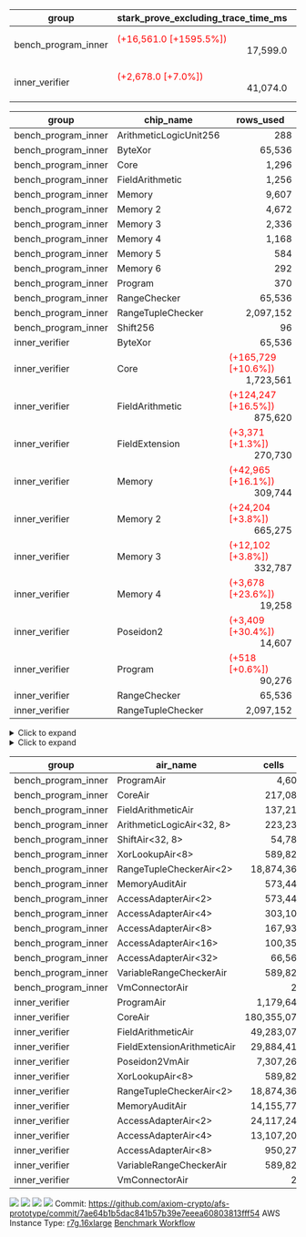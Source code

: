 | group | stark_prove_excluding_trace_time_ms | total_cells | total_cells_used | total_proof_time_ms | trace_gen_time_ms | verify_program_compile_ms |
| --- | --- | --- | --- | --- | --- | --- |
| bench_program_inner | <span style="color: red">(+16,561.0 [+1595.5%])</span> <div style='text-align: right'>17,599.0</div>  | <span style="color: red">(+18,874,368 [+524.1%])</span> <div style='text-align: right'>22,475,796</div>  | <span style="color: red">(+2,097,152 [+331.0%])</span> <div style='text-align: right'>2,730,795</div>  | <span style="color: red">(+16,630.0 [+1541.2%])</span> <div style='text-align: right'>17,709.0</div>  | <span style="color: red">(+69.0 [+168.3%])</span> <div style='text-align: right'>110.0</div>  |  |
| inner_verifier | <span style="color: red">(+2,678.0 [+7.0%])</span> <div style='text-align: right'>41,074.0</div>  | <span style="color: red">(+18,874,368 [+5.9%])</span> <div style='text-align: right'>340,394,004</div>  | <span style="color: red">(+19,753,045 [+12.5%])</span> <div style='text-align: right'>178,280,180</div>  | <span style="color: red">(+4,935.0 [+9.4%])</span> <div style='text-align: right'>57,712.0</div>  | <span style="color: red">(+2,257.0 [+15.7%])</span> <div style='text-align: right'>16,638.0</div>  | <span style="color: red">(+13.0 [+3.4%])</span> <div style='text-align: right'>392.0</div>  |

| group | chip_name | rows_used |
| --- | --- | --- |
| bench_program_inner | ArithmeticLogicUnit256 | <div style='text-align: right'>288</div>  |
| bench_program_inner | ByteXor | <div style='text-align: right'>65,536</div>  |
| bench_program_inner | Core | <div style='text-align: right'>1,296</div>  |
| bench_program_inner | FieldArithmetic | <div style='text-align: right'>1,256</div>  |
| bench_program_inner | Memory | <div style='text-align: right'>9,607</div>  |
| bench_program_inner | Memory 2 | <div style='text-align: right'>4,672</div>  |
| bench_program_inner | Memory 3 | <div style='text-align: right'>2,336</div>  |
| bench_program_inner | Memory 4 | <div style='text-align: right'>1,168</div>  |
| bench_program_inner | Memory 5 | <div style='text-align: right'>584</div>  |
| bench_program_inner | Memory 6 | <div style='text-align: right'>292</div>  |
| bench_program_inner | Program | <div style='text-align: right'>370</div>  |
| bench_program_inner | RangeChecker | <div style='text-align: right'>65,536</div>  |
| bench_program_inner | RangeTupleChecker | <div style='text-align: right'>2,097,152</div>  |
| bench_program_inner | Shift256 | <div style='text-align: right'>96</div>  |
| inner_verifier | ByteXor | <div style='text-align: right'>65,536</div>  |
| inner_verifier | Core | <span style="color: red">(+165,729 [+10.6%])</span> <div style='text-align: right'>1,723,561</div>  |
| inner_verifier | FieldArithmetic | <span style="color: red">(+124,247 [+16.5%])</span> <div style='text-align: right'>875,620</div>  |
| inner_verifier | FieldExtension | <span style="color: red">(+3,371 [+1.3%])</span> <div style='text-align: right'>270,730</div>  |
| inner_verifier | Memory | <span style="color: red">(+42,965 [+16.1%])</span> <div style='text-align: right'>309,744</div>  |
| inner_verifier | Memory 2 | <span style="color: red">(+24,204 [+3.8%])</span> <div style='text-align: right'>665,275</div>  |
| inner_verifier | Memory 3 | <span style="color: red">(+12,102 [+3.8%])</span> <div style='text-align: right'>332,787</div>  |
| inner_verifier | Memory 4 | <span style="color: red">(+3,678 [+23.6%])</span> <div style='text-align: right'>19,258</div>  |
| inner_verifier | Poseidon2 | <span style="color: red">(+3,409 [+30.4%])</span> <div style='text-align: right'>14,607</div>  |
| inner_verifier | Program | <span style="color: red">(+518 [+0.6%])</span> <div style='text-align: right'>90,276</div>  |
| inner_verifier | RangeChecker | <div style='text-align: right'>65,536</div>  |
| inner_verifier | RangeTupleChecker | <div style='text-align: right'>2,097,152</div>  |

<details>
<summary>Click to expand</summary>

| group | dsl_ir | opcode | frequency |
| --- | --- | --- | --- |
| bench_program_inner |  | JAL | <div style='text-align: right'>1</div>  |
| bench_program_inner |  | STOREW | <div style='text-align: right'>2</div>  |
| bench_program_inner | Add256 | ADD<32,8> | <div style='text-align: right'>64</div>  |
| bench_program_inner | AddVI | ADD | <div style='text-align: right'>448</div>  |
| bench_program_inner | Alloc | ADD | <div style='text-align: right'>388</div>  |
| bench_program_inner | Alloc | LOADW | <div style='text-align: right'>388</div>  |
| bench_program_inner | Alloc | MUL | <div style='text-align: right'>388</div>  |
| bench_program_inner | And256 | AND<32,8> | <div style='text-align: right'>32</div>  |
| bench_program_inner | EqualTo256 | EQ<32,8> | <div style='text-align: right'>32</div>  |
| bench_program_inner | For | ADD | <div style='text-align: right'>32</div>  |
| bench_program_inner | For | BNE | <div style='text-align: right'>33</div>  |
| bench_program_inner | For | JAL | <div style='text-align: right'>1</div>  |
| bench_program_inner | For | STOREW | <div style='text-align: right'>1</div>  |
| bench_program_inner | Halt | TERMINATE | <div style='text-align: right'>1</div>  |
| bench_program_inner | IfEqI | BNE | <div style='text-align: right'>128</div>  |
| bench_program_inner | ImmV | STOREW | <div style='text-align: right'>517</div>  |
| bench_program_inner | LessThanI256 | SLT<32,8> | <div style='text-align: right'>32</div>  |
| bench_program_inner | LessThanU256 | LT<32,8> | <div style='text-align: right'>32</div>  |
| bench_program_inner | LoadV | LOADW | <div style='text-align: right'>96</div>  |
| bench_program_inner | Or256 | OR<32,8> | <div style='text-align: right'>32</div>  |
| bench_program_inner | ShiftLeft256 | SLL<32,8> | <div style='text-align: right'>32</div>  |
| bench_program_inner | ShiftRightArith256 | SRA<32,8> | <div style='text-align: right'>32</div>  |
| bench_program_inner | ShiftRightLogic256 | SRL<32,8> | <div style='text-align: right'>32</div>  |
| bench_program_inner | StoreV | STOREW | <div style='text-align: right'>128</div>  |
| bench_program_inner | Sub256 | SUB<32,8> | <div style='text-align: right'>32</div>  |
| bench_program_inner | Xor256 | XOR<32,8> | <div style='text-align: right'>32</div>  |
| inner_verifier |  | JAL | <div style='text-align: right'>1</div>  |
| inner_verifier |  | STOREW | <div style='text-align: right'>2</div>  |
| inner_verifier | AddE | FE4ADD | <span style="color: red">(+796 [+1.2%])</span> <div style='text-align: right'>69,594</div>  |
| inner_verifier | AddEFFI | LOADW | <span style="color: red">(+20 [+15.7%])</span> <div style='text-align: right'>147</div>  |
| inner_verifier | AddEFFI | STOREW | <span style="color: red">(+60 [+15.7%])</span> <div style='text-align: right'>441</div>  |
| inner_verifier | AddEFI | ADD | <div style='text-align: right'>156</div>  |
| inner_verifier | AddEI | ADD | <span style="color: red">(+1,344 [+5.2%])</span> <div style='text-align: right'>27,428</div>  |
| inner_verifier | AddFI | ADD | <span style="color: red">(+2,288 [+11.5%])</span> <div style='text-align: right'>22,108</div>  |
| inner_verifier | AddV | ADD | <span style="color: red">(+2,567 [+43.2%])</span> <div style='text-align: right'>8,513</div>  |
| inner_verifier | AddVI | ADD | <span style="color: red">(+26,161 [+18.5%])</span> <div style='text-align: right'>167,857</div>  |
| inner_verifier | Alloc | ADD | <span style="color: red">(+8,343 [+35.8%])</span> <div style='text-align: right'>31,671</div>  |
| inner_verifier | Alloc | LOADW | <span style="color: red">(+8,343 [+35.8%])</span> <div style='text-align: right'>31,671</div>  |
| inner_verifier | Alloc | MUL | <span style="color: red">(+4,726 [+33.4%])</span> <div style='text-align: right'>18,860</div>  |
| inner_verifier | AssertEqE | BNE | <span style="color: red">(+4 [+2.9%])</span> <div style='text-align: right'>144</div>  |
| inner_verifier | AssertEqEI | BNE | <div style='text-align: right'>4</div>  |
| inner_verifier | AssertEqF | BNE | <span style="color: red">(+1,008 [+25.9%])</span> <div style='text-align: right'>4,894</div>  |
| inner_verifier | AssertEqV | BNE | <span style="color: red">(+117 [+9.9%])</span> <div style='text-align: right'>1,298</div>  |
| inner_verifier | AssertEqVI | BNE | <span style="color: red">(+8 [+5.7%])</span> <div style='text-align: right'>148</div>  |
| inner_verifier | CycleTrackerEnd | CT_END | <span style="color: red">(+1,260 [+3.4%])</span> <div style='text-align: right'>38,416</div>  |
| inner_verifier | CycleTrackerStart | CT_START | <span style="color: red">(+1,260 [+3.4%])</span> <div style='text-align: right'>38,416</div>  |
| inner_verifier | DivE | BBE4DIV | <span style="color: red">(+653 [+1.1%])</span> <div style='text-align: right'>59,859</div>  |
| inner_verifier | DivEIN | BBE4DIV | <span style="color: red">(+1 [+2.8%])</span> <div style='text-align: right'>37</div>  |
| inner_verifier | DivEIN | STOREW | <span style="color: red">(+4 [+2.8%])</span> <div style='text-align: right'>148</div>  |
| inner_verifier | DivFIN | DIV | <span style="color: red">(+3 [+3.5%])</span> <div style='text-align: right'>89</div>  |
| inner_verifier | For | ADD | <span style="color: red">(+40,421 [+17.2%])</span> <div style='text-align: right'>275,876</div>  |
| inner_verifier | For | BNE | <span style="color: red">(+45,360 [+17.8%])</span> <div style='text-align: right'>299,931</div>  |
| inner_verifier | For | JAL | <span style="color: red">(+4,939 [+25.8%])</span> <div style='text-align: right'>24,055</div>  |
| inner_verifier | For | LOADW | <span style="color: red">(+189 [+18.8%])</span> <div style='text-align: right'>1,197</div>  |
| inner_verifier | For | STOREW | <span style="color: red">(+4,750 [+26.2%])</span> <div style='text-align: right'>22,858</div>  |
| inner_verifier | Halt | TERMINATE | <div style='text-align: right'>1</div>  |
| inner_verifier | HintBitsF | HINT_BITS | <div style='text-align: right'>22</div>  |
| inner_verifier | HintInputVec | HINT_INPUT | <span style="color: red">(+3,617 [+39.3%])</span> <div style='text-align: right'>12,811</div>  |
| inner_verifier | IfEq | BNE | <span style="color: red">(+1,631 [+24.3%])</span> <div style='text-align: right'>8,354</div>  |
| inner_verifier | IfEqI | BNE | <span style="color: red">(+6,777 [+11.2%])</span> <div style='text-align: right'>67,123</div>  |
| inner_verifier | IfEqI | JAL | <span style="color: red">(+1,966 [+15.9%])</span> <div style='text-align: right'>14,348</div>  |
| inner_verifier | IfNe | BEQ | <span style="color: red">(+3,170 [+49.2%])</span> <div style='text-align: right'>9,618</div>  |
| inner_verifier | IfNe | JAL | <span style="color: red">(+6 [+31.6%])</span> <div style='text-align: right'>25</div>  |
| inner_verifier | IfNeI | BEQ | <span style="color: red">(+191 [+18.8%])</span> <div style='text-align: right'>1,207</div>  |
| inner_verifier | ImmE | STOREW | <span style="color: red">(+16 [+0.2%])</span> <div style='text-align: right'>7,216</div>  |
| inner_verifier | ImmF | STOREW | <span style="color: red">(+2,362 [+15.0%])</span> <div style='text-align: right'>18,075</div>  |
| inner_verifier | ImmV | STOREW | <span style="color: red">(+1,855 [+13.9%])</span> <div style='text-align: right'>15,218</div>  |
| inner_verifier | LoadE | LOADW | <span style="color: red">(+1,372 [+8.9%])</span> <div style='text-align: right'>16,736</div>  |
| inner_verifier | LoadE | LOADW2 | <span style="color: red">(+5,548 [+2.1%])</span> <div style='text-align: right'>264,744</div>  |
| inner_verifier | LoadF | LOADW | <span style="color: red">(+3,009 [+27.5%])</span> <div style='text-align: right'>13,948</div>  |
| inner_verifier | LoadF | LOADW2 | <span style="color: red">(+1,415 [+1.5%])</span> <div style='text-align: right'>97,661</div>  |
| inner_verifier | LoadV | LOADW | <span style="color: red">(+3,893 [+34.5%])</span> <div style='text-align: right'>15,182</div>  |
| inner_verifier | LoadV | LOADW2 | <span style="color: red">(+13,765 [+18.4%])</span> <div style='text-align: right'>88,727</div>  |
| inner_verifier | MulE | BBE4MUL | <span style="color: red">(+1,560 [+1.2%])</span> <div style='text-align: right'>135,332</div>  |
| inner_verifier | MulEF | MUL | <span style="color: red">(+428 [+26.2%])</span> <div style='text-align: right'>2,060</div>  |
| inner_verifier | MulEFI | MUL | <div style='text-align: right'>536</div>  |
| inner_verifier | MulEI | BBE4MUL | <span style="color: red">(+41 [+2.5%])</span> <div style='text-align: right'>1,669</div>  |
| inner_verifier | MulEI | STOREW | <span style="color: red">(+164 [+2.5%])</span> <div style='text-align: right'>6,676</div>  |
| inner_verifier | MulF | MUL | <span style="color: red">(+4,288 [+11.6%])</span> <div style='text-align: right'>41,097</div>  |
| inner_verifier | MulFI | MUL | <span style="color: red">(+1 [+7.1%])</span> <div style='text-align: right'>15</div>  |
| inner_verifier | MulV | MUL | <div style='text-align: right'>682</div>  |
| inner_verifier | MulVI | MUL | <span style="color: red">(+3,347 [+41.9%])</span> <div style='text-align: right'>11,326</div>  |
| inner_verifier | NegE | MUL | <span style="color: red">(+4 [+2.9%])</span> <div style='text-align: right'>140</div>  |
| inner_verifier | Poseidon2CompressBabyBear | COMP_POS2 | <span style="color: red">(+3,213 [+46.9%])</span> <div style='text-align: right'>10,059</div>  |
| inner_verifier | Poseidon2PermuteBabyBear | PERM_POS2 | <span style="color: red">(+196 [+4.5%])</span> <div style='text-align: right'>4,548</div>  |
| inner_verifier | StoreE | STOREW | <span style="color: red">(+1,692 [+15.5%])</span> <div style='text-align: right'>12,624</div>  |
| inner_verifier | StoreE | STOREW2 | <span style="color: red">(+1,532 [+12.4%])</span> <div style='text-align: right'>13,860</div>  |
| inner_verifier | StoreF | STOREW | <span style="color: red">(+2,194 [+16.6%])</span> <div style='text-align: right'>15,422</div>  |
| inner_verifier | StoreF | STOREW2 | <span style="color: red">(+1,271 [+3.7%])</span> <div style='text-align: right'>35,176</div>  |
| inner_verifier | StoreHintWord | ADD | <span style="color: red">(+26,348 [+27.7%])</span> <div style='text-align: right'>121,516</div>  |
| inner_verifier | StoreHintWord | SHINTW | <span style="color: red">(+29,965 [+28.5%])</span> <div style='text-align: right'>135,009</div>  |
| inner_verifier | StoreV | STOREW | <span style="color: red">(+341 [+25.0%])</span> <div style='text-align: right'>1,704</div>  |
| inner_verifier | StoreV | STOREW2 | <span style="color: red">(+7,373 [+30.1%])</span> <div style='text-align: right'>31,885</div>  |
| inner_verifier | SubE | FE4SUB | <span style="color: red">(+320 [+8.2%])</span> <div style='text-align: right'>4,239</div>  |
| inner_verifier | SubEF | LOADW | <span style="color: red">(+3,282 [+0.9%])</span> <div style='text-align: right'>356,418</div>  |
| inner_verifier | SubEF | SUB | <span style="color: red">(+1,094 [+0.9%])</span> <div style='text-align: right'>118,806</div>  |
| inner_verifier | SubEFI | ADD | <div style='text-align: right'>596</div>  |
| inner_verifier | SubEI | ADD | <span style="color: red">(+8 [+2.8%])</span> <div style='text-align: right'>296</div>  |
| inner_verifier | SubV | SUB | <span style="color: red">(+2,626 [+12.2%])</span> <div style='text-align: right'>24,165</div>  |
| inner_verifier | SubVI | SUB | <span style="color: red">(+145 [+11.7%])</span> <div style='text-align: right'>1,386</div>  |
| inner_verifier | SubVIN | SUB | <span style="color: red">(+105 [+31.2%])</span> <div style='text-align: right'>441</div>  |

</details>

<details>
<summary>Click to expand</summary>

| group | air_name | dsl_ir | opcode | cells_used |
| --- | --- | --- | --- | --- |
| bench_program_inner | Audit |  | JAL | <div style='text-align: right'>19</div>  |
| bench_program_inner | CoreAir |  | JAL | <div style='text-align: right'>62</div>  |
| bench_program_inner | Audit |  | STOREW | <div style='text-align: right'>38</div>  |
| bench_program_inner | CoreAir |  | STOREW | <div style='text-align: right'>124</div>  |
| bench_program_inner | AccessAdapter<16> | Add256 | ADD<32,8> | <div style='text-align: right'>3,300</div>  |
| bench_program_inner | AccessAdapter<2> | Add256 | ADD<32,8> | <div style='text-align: right'>11,616</div>  |
| bench_program_inner | AccessAdapter<32> | Add256 | ADD<32,8> | <div style='text-align: right'>2,706</div>  |
| bench_program_inner | AccessAdapter<4> | Add256 | ADD<32,8> | <div style='text-align: right'>6,864</div>  |
| bench_program_inner | AccessAdapter<8> | Add256 | ADD<32,8> | <div style='text-align: right'>4,488</div>  |
| bench_program_inner | ArithmeticLogicAir<32, 8> | Add256 | ADD<32,8> | <div style='text-align: right'>11,008</div>  |
| bench_program_inner | Audit | Add256 | ADD<32,8> | <div style='text-align: right'>38,912</div>  |
| bench_program_inner | Audit | AddVI | ADD | <div style='text-align: right'>38</div>  |
| bench_program_inner | FieldArithmeticAir | AddVI | ADD | <div style='text-align: right'>13,888</div>  |
| bench_program_inner | FieldArithmeticAir | Alloc | ADD | <div style='text-align: right'>12,028</div>  |
| bench_program_inner | Audit | Alloc | LOADW | <div style='text-align: right'>285</div>  |
| bench_program_inner | CoreAir | Alloc | LOADW | <div style='text-align: right'>24,056</div>  |
| bench_program_inner | FieldArithmeticAir | Alloc | MUL | <div style='text-align: right'>12,028</div>  |
| bench_program_inner | AccessAdapter<16> | And256 | AND<32,8> | <div style='text-align: right'>1,600</div>  |
| bench_program_inner | AccessAdapter<2> | And256 | AND<32,8> | <div style='text-align: right'>5,632</div>  |
| bench_program_inner | AccessAdapter<32> | And256 | AND<32,8> | <div style='text-align: right'>1,312</div>  |
| bench_program_inner | AccessAdapter<4> | And256 | AND<32,8> | <div style='text-align: right'>3,328</div>  |
| bench_program_inner | AccessAdapter<8> | And256 | AND<32,8> | <div style='text-align: right'>2,176</div>  |
| bench_program_inner | ArithmeticLogicAir<32, 8> | And256 | AND<32,8> | <div style='text-align: right'>5,504</div>  |
| bench_program_inner | Audit | And256 | AND<32,8> | <div style='text-align: right'>19,456</div>  |
| bench_program_inner | ArithmeticLogicAir<32, 8> | EqualTo256 | EQ<32,8> | <div style='text-align: right'>5,504</div>  |
| bench_program_inner | Audit | EqualTo256 | EQ<32,8> | <div style='text-align: right'>608</div>  |
| bench_program_inner | FieldArithmeticAir | For | ADD | <div style='text-align: right'>992</div>  |
| bench_program_inner | CoreAir | For | BNE | <div style='text-align: right'>2,046</div>  |
| bench_program_inner | CoreAir | For | JAL | <div style='text-align: right'>62</div>  |
| bench_program_inner | Audit | For | STOREW | <div style='text-align: right'>19</div>  |
| bench_program_inner | CoreAir | For | STOREW | <div style='text-align: right'>62</div>  |
| bench_program_inner | CoreAir | Halt | TERMINATE | <div style='text-align: right'>62</div>  |
| bench_program_inner | CoreAir | IfEqI | BNE | <div style='text-align: right'>7,936</div>  |
| bench_program_inner | Audit | ImmV | STOREW | <div style='text-align: right'>2,717</div>  |
| bench_program_inner | CoreAir | ImmV | STOREW | <div style='text-align: right'>32,054</div>  |
| bench_program_inner | ArithmeticLogicAir<32, 8> | LessThanI256 | SLT<32,8> | <div style='text-align: right'>5,504</div>  |
| bench_program_inner | Audit | LessThanI256 | SLT<32,8> | <div style='text-align: right'>608</div>  |
| bench_program_inner | ArithmeticLogicAir<32, 8> | LessThanU256 | LT<32,8> | <div style='text-align: right'>5,504</div>  |
| bench_program_inner | Audit | LessThanU256 | LT<32,8> | <div style='text-align: right'>608</div>  |
| bench_program_inner | Audit | LoadV | LOADW | <div style='text-align: right'>57</div>  |
| bench_program_inner | CoreAir | LoadV | LOADW | <div style='text-align: right'>5,952</div>  |
| bench_program_inner | AccessAdapter<16> | Or256 | OR<32,8> | <div style='text-align: right'>1,600</div>  |
| bench_program_inner | AccessAdapter<2> | Or256 | OR<32,8> | <div style='text-align: right'>5,632</div>  |
| bench_program_inner | AccessAdapter<32> | Or256 | OR<32,8> | <div style='text-align: right'>1,312</div>  |
| bench_program_inner | AccessAdapter<4> | Or256 | OR<32,8> | <div style='text-align: right'>3,328</div>  |
| bench_program_inner | AccessAdapter<8> | Or256 | OR<32,8> | <div style='text-align: right'>2,176</div>  |
| bench_program_inner | ArithmeticLogicAir<32, 8> | Or256 | OR<32,8> | <div style='text-align: right'>5,504</div>  |
| bench_program_inner | Audit | Or256 | OR<32,8> | <div style='text-align: right'>19,456</div>  |
| bench_program_inner | AccessAdapter<16> | ShiftLeft256 | SLL<32,8> | <div style='text-align: right'>1,600</div>  |
| bench_program_inner | AccessAdapter<2> | ShiftLeft256 | SLL<32,8> | <div style='text-align: right'>5,632</div>  |
| bench_program_inner | AccessAdapter<32> | ShiftLeft256 | SLL<32,8> | <div style='text-align: right'>1,312</div>  |
| bench_program_inner | AccessAdapter<4> | ShiftLeft256 | SLL<32,8> | <div style='text-align: right'>3,328</div>  |
| bench_program_inner | AccessAdapter<8> | ShiftLeft256 | SLL<32,8> | <div style='text-align: right'>2,176</div>  |
| bench_program_inner | Audit | ShiftLeft256 | SLL<32,8> | <div style='text-align: right'>19,456</div>  |
| bench_program_inner | ShiftAir<32, 8> | ShiftLeft256 | SLL<32,8> | <div style='text-align: right'>7,552</div>  |
| bench_program_inner | AccessAdapter<16> | ShiftRightArith256 | SRA<32,8> | <div style='text-align: right'>1,600</div>  |
| bench_program_inner | AccessAdapter<2> | ShiftRightArith256 | SRA<32,8> | <div style='text-align: right'>5,632</div>  |
| bench_program_inner | AccessAdapter<32> | ShiftRightArith256 | SRA<32,8> | <div style='text-align: right'>1,312</div>  |
| bench_program_inner | AccessAdapter<4> | ShiftRightArith256 | SRA<32,8> | <div style='text-align: right'>3,328</div>  |
| bench_program_inner | AccessAdapter<8> | ShiftRightArith256 | SRA<32,8> | <div style='text-align: right'>2,176</div>  |
| bench_program_inner | Audit | ShiftRightArith256 | SRA<32,8> | <div style='text-align: right'>19,456</div>  |
| bench_program_inner | ShiftAir<32, 8> | ShiftRightArith256 | SRA<32,8> | <div style='text-align: right'>7,552</div>  |
| bench_program_inner | AccessAdapter<16> | ShiftRightLogic256 | SRL<32,8> | <div style='text-align: right'>1,650</div>  |
| bench_program_inner | AccessAdapter<2> | ShiftRightLogic256 | SRL<32,8> | <div style='text-align: right'>5,808</div>  |
| bench_program_inner | AccessAdapter<32> | ShiftRightLogic256 | SRL<32,8> | <div style='text-align: right'>1,353</div>  |
| bench_program_inner | AccessAdapter<4> | ShiftRightLogic256 | SRL<32,8> | <div style='text-align: right'>3,432</div>  |
| bench_program_inner | AccessAdapter<8> | ShiftRightLogic256 | SRL<32,8> | <div style='text-align: right'>2,244</div>  |
| bench_program_inner | Audit | ShiftRightLogic256 | SRL<32,8> | <div style='text-align: right'>19,456</div>  |
| bench_program_inner | ShiftAir<32, 8> | ShiftRightLogic256 | SRL<32,8> | <div style='text-align: right'>7,552</div>  |
| bench_program_inner | Audit | StoreV | STOREW | <div style='text-align: right'>2,432</div>  |
| bench_program_inner | CoreAir | StoreV | STOREW | <div style='text-align: right'>7,936</div>  |
| bench_program_inner | AccessAdapter<16> | Sub256 | SUB<32,8> | <div style='text-align: right'>1,650</div>  |
| bench_program_inner | AccessAdapter<2> | Sub256 | SUB<32,8> | <div style='text-align: right'>5,808</div>  |
| bench_program_inner | AccessAdapter<32> | Sub256 | SUB<32,8> | <div style='text-align: right'>1,353</div>  |
| bench_program_inner | AccessAdapter<4> | Sub256 | SUB<32,8> | <div style='text-align: right'>3,432</div>  |
| bench_program_inner | AccessAdapter<8> | Sub256 | SUB<32,8> | <div style='text-align: right'>2,244</div>  |
| bench_program_inner | ArithmeticLogicAir<32, 8> | Sub256 | SUB<32,8> | <div style='text-align: right'>5,504</div>  |
| bench_program_inner | Audit | Sub256 | SUB<32,8> | <div style='text-align: right'>19,456</div>  |
| bench_program_inner | AccessAdapter<16> | Xor256 | XOR<32,8> | <div style='text-align: right'>1,600</div>  |
| bench_program_inner | AccessAdapter<2> | Xor256 | XOR<32,8> | <div style='text-align: right'>5,632</div>  |
| bench_program_inner | AccessAdapter<32> | Xor256 | XOR<32,8> | <div style='text-align: right'>1,312</div>  |
| bench_program_inner | AccessAdapter<4> | Xor256 | XOR<32,8> | <div style='text-align: right'>3,328</div>  |
| bench_program_inner | AccessAdapter<8> | Xor256 | XOR<32,8> | <div style='text-align: right'>2,176</div>  |
| bench_program_inner | ArithmeticLogicAir<32, 8> | Xor256 | XOR<32,8> | <div style='text-align: right'>5,504</div>  |
| bench_program_inner | Audit | Xor256 | XOR<32,8> | <div style='text-align: right'>19,456</div>  |
| inner_verifier | Audit |  | JAL | <div style='text-align: right'>19</div>  |
| inner_verifier | CoreAir |  | JAL | <div style='text-align: right'>66</div>  |
| inner_verifier | Audit |  | STOREW | <div style='text-align: right'>38</div>  |
| inner_verifier | CoreAir |  | STOREW | <div style='text-align: right'>132</div>  |
| inner_verifier | AccessAdapter<2> | AddE | FE4ADD | <span style="color: red">(+6,952 [+3.3%])</span> <div style='text-align: right'>216,524</div>  |
| inner_verifier | AccessAdapter<4> | AddE | FE4ADD | <span style="color: red">(+4,108 [+3.3%])</span> <div style='text-align: right'>127,946</div>  |
| inner_verifier | Audit | AddE | FE4ADD | <div style='text-align: right'>412,984</div>  |
| inner_verifier | FieldExtensionArithmeticAir | AddE | FE4ADD | <span style="color: red">(+32,636 [+1.2%])</span> <div style='text-align: right'>2,853,354</div>  |
| inner_verifier | AccessAdapter<2> | AddEFFI | LOADW | <span style="color: red">(+220 [+24.7%])</span> <div style='text-align: right'>1,111</div>  |
| inner_verifier | AccessAdapter<4> | AddEFFI | LOADW | <span style="color: red">(+260 [+24.7%])</span> <div style='text-align: right'>1,313</div>  |
| inner_verifier | Audit | AddEFFI | LOADW | <div style='text-align: right'>418</div>  |
| inner_verifier | CoreAir | AddEFFI | LOADW | <span style="color: red">(+1,320 [+15.7%])</span> <div style='text-align: right'>9,702</div>  |
| inner_verifier | AccessAdapter<2> | AddEFFI | STOREW | <span style="color: red">(+220 [+24.7%])</span> <div style='text-align: right'>1,111</div>  |
| inner_verifier | Audit | AddEFFI | STOREW | <div style='text-align: right'>1,254</div>  |
| inner_verifier | CoreAir | AddEFFI | STOREW | <span style="color: red">(+3,960 [+15.7%])</span> <div style='text-align: right'>29,106</div>  |
| inner_verifier | AccessAdapter<2> | AddEFI | ADD | <div style='text-align: right'>506</div>  |
| inner_verifier | AccessAdapter<4> | AddEFI | ADD | <div style='text-align: right'>299</div>  |
| inner_verifier | Audit | AddEFI | ADD | <div style='text-align: right'>2,280</div>  |
| inner_verifier | FieldArithmeticAir | AddEFI | ADD | <div style='text-align: right'>4,836</div>  |
| inner_verifier | AccessAdapter<2> | AddEI | ADD | <span style="color: red">(+6,336 [+4.2%])</span> <div style='text-align: right'>158,906</div>  |
| inner_verifier | AccessAdapter<4> | AddEI | ADD | <span style="color: red">(+3,744 [+4.2%])</span> <div style='text-align: right'>93,899</div>  |
| inner_verifier | Audit | AddEI | ADD | <div style='text-align: right'>350,208</div>  |
| inner_verifier | FieldArithmeticAir | AddEI | ADD | <span style="color: red">(+41,664 [+5.2%])</span> <div style='text-align: right'>850,268</div>  |
| inner_verifier | Audit | AddFI | ADD | <span style="color: green">(-19 [-4.2%])</span> <div style='text-align: right'>437</div>  |
| inner_verifier | FieldArithmeticAir | AddFI | ADD | <span style="color: red">(+70,928 [+11.5%])</span> <div style='text-align: right'>685,348</div>  |
| inner_verifier | Audit | AddV | ADD | <div style='text-align: right'>57</div>  |
| inner_verifier | FieldArithmeticAir | AddV | ADD | <span style="color: red">(+79,577 [+43.2%])</span> <div style='text-align: right'>263,903</div>  |
| inner_verifier | Audit | AddVI | ADD | <span style="color: red">(+19 [+0.1%])</span> <div style='text-align: right'>15,048</div>  |
| inner_verifier | FieldArithmeticAir | AddVI | ADD | <span style="color: red">(+810,991 [+18.5%])</span> <div style='text-align: right'>5,203,567</div>  |
| inner_verifier | FieldArithmeticAir | Alloc | ADD | <span style="color: red">(+258,633 [+35.8%])</span> <div style='text-align: right'>981,801</div>  |
| inner_verifier | Audit | Alloc | LOADW | <div style='text-align: right'>1,634</div>  |
| inner_verifier | CoreAir | Alloc | LOADW | <span style="color: red">(+550,638 [+35.8%])</span> <div style='text-align: right'>2,090,286</div>  |
| inner_verifier | AccessAdapter<2> | Alloc | MUL | <div style='text-align: right'>22</div>  |
| inner_verifier | AccessAdapter<4> | Alloc | MUL | <div style='text-align: right'>26</div>  |
| inner_verifier | FieldArithmeticAir | Alloc | MUL | <span style="color: red">(+146,506 [+33.4%])</span> <div style='text-align: right'>584,660</div>  |
| inner_verifier | AccessAdapter<2> | AssertEqE | BNE | <span style="color: red">(+22 [+2.9%])</span> <div style='text-align: right'>792</div>  |
| inner_verifier | AccessAdapter<4> | AssertEqE | BNE | <span style="color: red">(+13 [+2.9%])</span> <div style='text-align: right'>468</div>  |
| inner_verifier | CoreAir | AssertEqE | BNE | <span style="color: red">(+264 [+2.9%])</span> <div style='text-align: right'>9,504</div>  |
| inner_verifier | AccessAdapter<2> | AssertEqEI | BNE | <div style='text-align: right'>22</div>  |
| inner_verifier | AccessAdapter<4> | AssertEqEI | BNE | <div style='text-align: right'>13</div>  |
| inner_verifier | CoreAir | AssertEqEI | BNE | <div style='text-align: right'>264</div>  |
| inner_verifier | CoreAir | AssertEqF | BNE | <span style="color: red">(+66,528 [+25.9%])</span> <div style='text-align: right'>323,004</div>  |
| inner_verifier | CoreAir | AssertEqV | BNE | <span style="color: red">(+7,722 [+9.9%])</span> <div style='text-align: right'>85,668</div>  |
| inner_verifier | CoreAir | AssertEqVI | BNE | <span style="color: red">(+528 [+5.7%])</span> <div style='text-align: right'>9,768</div>  |
| inner_verifier | CoreAir | CycleTrackerEnd | CT_END | <span style="color: red">(+83,160 [+3.4%])</span> <div style='text-align: right'>2,535,456</div>  |
| inner_verifier | CoreAir | CycleTrackerStart | CT_START | <span style="color: red">(+83,160 [+3.4%])</span> <div style='text-align: right'>2,535,456</div>  |
| inner_verifier | AccessAdapter<2> | DivE | BBE4DIV | <span style="color: red">(+24,090 [+0.9%])</span> <div style='text-align: right'>2,614,084</div>  |
| inner_verifier | AccessAdapter<4> | DivE | BBE4DIV | <span style="color: red">(+14,235 [+0.9%])</span> <div style='text-align: right'>1,544,686</div>  |
| inner_verifier | FieldExtensionArithmeticAir | DivE | BBE4DIV | <span style="color: red">(+26,773 [+1.1%])</span> <div style='text-align: right'>2,454,219</div>  |
| inner_verifier | AccessAdapter<2> | DivEIN | BBE4DIV | <span style="color: red">(+22 [+1.5%])</span> <div style='text-align: right'>1,496</div>  |
| inner_verifier | AccessAdapter<4> | DivEIN | BBE4DIV | <span style="color: red">(+13 [+1.5%])</span> <div style='text-align: right'>884</div>  |
| inner_verifier | Audit | DivEIN | BBE4DIV | <div style='text-align: right'>456</div>  |
| inner_verifier | FieldExtensionArithmeticAir | DivEIN | BBE4DIV | <span style="color: red">(+41 [+2.8%])</span> <div style='text-align: right'>1,517</div>  |
| inner_verifier | AccessAdapter<2> | DivEIN | STOREW | <span style="color: red">(+11 [+2.1%])</span> <div style='text-align: right'>528</div>  |
| inner_verifier | AccessAdapter<4> | DivEIN | STOREW | <div style='text-align: right'>143</div>  |
| inner_verifier | CoreAir | DivEIN | STOREW | <span style="color: red">(+264 [+2.8%])</span> <div style='text-align: right'>9,768</div>  |
| inner_verifier | FieldArithmeticAir | DivFIN | DIV | <span style="color: red">(+93 [+3.5%])</span> <div style='text-align: right'>2,759</div>  |
| inner_verifier | FieldArithmeticAir | For | ADD | <span style="color: red">(+1,253,051 [+17.2%])</span> <div style='text-align: right'>8,552,156</div>  |
| inner_verifier | CoreAir | For | BNE | <span style="color: red">(+2,993,760 [+17.8%])</span> <div style='text-align: right'>19,795,446</div>  |
| inner_verifier | AccessAdapter<2> | For | JAL | <span style="color: red">(+66 [+14.3%])</span> <div style='text-align: right'>528</div>  |
| inner_verifier | AccessAdapter<4> | For | JAL | <span style="color: red">(+78 [+14.3%])</span> <div style='text-align: right'>624</div>  |
| inner_verifier | CoreAir | For | JAL | <span style="color: red">(+325,974 [+25.8%])</span> <div style='text-align: right'>1,587,630</div>  |
| inner_verifier | Audit | For | LOADW | <div style='text-align: right'>399</div>  |
| inner_verifier | CoreAir | For | LOADW | <span style="color: red">(+12,474 [+18.8%])</span> <div style='text-align: right'>79,002</div>  |
| inner_verifier | Audit | For | STOREW | <span style="color: red">(+38 [+3.8%])</span> <div style='text-align: right'>1,026</div>  |
| inner_verifier | CoreAir | For | STOREW | <span style="color: red">(+313,500 [+26.2%])</span> <div style='text-align: right'>1,508,628</div>  |
| inner_verifier | CoreAir | Halt | TERMINATE | <div style='text-align: right'>66</div>  |
| inner_verifier | CoreAir | HintBitsF | HINT_BITS | <div style='text-align: right'>1,452</div>  |
| inner_verifier | CoreAir | HintInputVec | HINT_INPUT | <span style="color: red">(+238,722 [+39.3%])</span> <div style='text-align: right'>845,526</div>  |
| inner_verifier | CoreAir | IfEq | BNE | <span style="color: red">(+107,646 [+24.3%])</span> <div style='text-align: right'>551,364</div>  |
| inner_verifier | CoreAir | IfEqI | BNE | <span style="color: red">(+447,282 [+11.2%])</span> <div style='text-align: right'>4,430,118</div>  |
| inner_verifier | CoreAir | IfEqI | JAL | <span style="color: red">(+129,756 [+15.9%])</span> <div style='text-align: right'>946,968</div>  |
| inner_verifier | CoreAir | IfNe | BEQ | <span style="color: red">(+209,220 [+49.2%])</span> <div style='text-align: right'>634,788</div>  |
| inner_verifier | CoreAir | IfNe | JAL | <span style="color: red">(+396 [+31.6%])</span> <div style='text-align: right'>1,650</div>  |
| inner_verifier | CoreAir | IfNeI | BEQ | <span style="color: red">(+12,606 [+18.8%])</span> <div style='text-align: right'>79,662</div>  |
| inner_verifier | AccessAdapter<2> | ImmE | STOREW | <span style="color: red">(+66 [+2.0%])</span> <div style='text-align: right'>3,366</div>  |
| inner_verifier | AccessAdapter<4> | ImmE | STOREW | <span style="color: red">(+39 [+2.0%])</span> <div style='text-align: right'>1,989</div>  |
| inner_verifier | Audit | ImmE | STOREW | <div style='text-align: right'>116,280</div>  |
| inner_verifier | CoreAir | ImmE | STOREW | <span style="color: red">(+1,056 [+0.2%])</span> <div style='text-align: right'>476,256</div>  |
| inner_verifier | Audit | ImmF | STOREW | <div style='text-align: right'>2,337</div>  |
| inner_verifier | CoreAir | ImmF | STOREW | <span style="color: red">(+155,892 [+15.0%])</span> <div style='text-align: right'>1,192,950</div>  |
| inner_verifier | Audit | ImmV | STOREW | <div style='text-align: right'>15,048</div>  |
| inner_verifier | CoreAir | ImmV | STOREW | <span style="color: red">(+122,430 [+13.9%])</span> <div style='text-align: right'>1,004,388</div>  |
| inner_verifier | AccessAdapter<2> | LoadE | LOADW | <span style="color: red">(+5,148 [+8.4%])</span> <div style='text-align: right'>66,330</div>  |
| inner_verifier | AccessAdapter<4> | LoadE | LOADW | <span style="color: red">(+3,042 [+8.4%])</span> <div style='text-align: right'>39,195</div>  |
| inner_verifier | Audit | LoadE | LOADW | <div style='text-align: right'>8,816</div>  |
| inner_verifier | CoreAir | LoadE | LOADW | <span style="color: red">(+90,552 [+8.9%])</span> <div style='text-align: right'>1,104,576</div>  |
| inner_verifier | AccessAdapter<2> | LoadE | LOADW2 | <span style="color: red">(+6,930 [+30.5%])</span> <div style='text-align: right'>29,634</div>  |
| inner_verifier | AccessAdapter<4> | LoadE | LOADW2 | <span style="color: red">(+4,095 [+30.5%])</span> <div style='text-align: right'>17,511</div>  |
| inner_verifier | Audit | LoadE | LOADW2 | <div style='text-align: right'>76</div>  |
| inner_verifier | CoreAir | LoadE | LOADW2 | <span style="color: red">(+366,168 [+2.1%])</span> <div style='text-align: right'>17,473,104</div>  |
| inner_verifier | AccessAdapter<2> | LoadF | LOADW | <span style="color: red">(+5,544 [+26.1%])</span> <div style='text-align: right'>26,796</div>  |
| inner_verifier | AccessAdapter<4> | LoadF | LOADW | <span style="color: red">(+3,276 [+26.1%])</span> <div style='text-align: right'>15,834</div>  |
| inner_verifier | AccessAdapter<8> | LoadF | LOADW | <span style="color: red">(+2,142 [+26.1%])</span> <div style='text-align: right'>10,353</div>  |
| inner_verifier | Audit | LoadF | LOADW | <span style="color: green">(-19 [-3.8%])</span> <div style='text-align: right'>475</div>  |
| inner_verifier | CoreAir | LoadF | LOADW | <span style="color: red">(+198,594 [+27.5%])</span> <div style='text-align: right'>920,568</div>  |
| inner_verifier | AccessAdapter<2> | LoadF | LOADW2 | <span style="color: red">(+110 [+18.9%])</span> <div style='text-align: right'>693</div>  |
| inner_verifier | AccessAdapter<4> | LoadF | LOADW2 | <span style="color: red">(+65 [+18.5%])</span> <div style='text-align: right'>416</div>  |
| inner_verifier | AccessAdapter<8> | LoadF | LOADW2 | <span style="color: red">(+85 [+22.7%])</span> <div style='text-align: right'>459</div>  |
| inner_verifier | Audit | LoadF | LOADW2 | <span style="color: red">(+38 [+7.4%])</span> <div style='text-align: right'>551</div>  |
| inner_verifier | CoreAir | LoadF | LOADW2 | <span style="color: red">(+93,390 [+1.5%])</span> <div style='text-align: right'>6,445,626</div>  |
| inner_verifier | Audit | LoadV | LOADW | <div style='text-align: right'>13,737</div>  |
| inner_verifier | CoreAir | LoadV | LOADW | <span style="color: red">(+256,938 [+34.5%])</span> <div style='text-align: right'>1,002,012</div>  |
| inner_verifier | Audit | LoadV | LOADW2 | <div style='text-align: right'>1,615</div>  |
| inner_verifier | CoreAir | LoadV | LOADW2 | <span style="color: red">(+908,490 [+18.4%])</span> <div style='text-align: right'>5,855,982</div>  |
| inner_verifier | AccessAdapter<2> | MulE | BBE4MUL | <span style="color: red">(+7,766 [+1.9%])</span> <div style='text-align: right'>427,064</div>  |
| inner_verifier | AccessAdapter<4> | MulE | BBE4MUL | <span style="color: red">(+4,589 [+1.9%])</span> <div style='text-align: right'>252,356</div>  |
| inner_verifier | Audit | MulE | BBE4MUL | <div style='text-align: right'>824,752</div>  |
| inner_verifier | FieldExtensionArithmeticAir | MulE | BBE4MUL | <span style="color: red">(+63,960 [+1.2%])</span> <div style='text-align: right'>5,548,612</div>  |
| inner_verifier | AccessAdapter<2> | MulEF | MUL | <span style="color: red">(+2,310 [+28.8%])</span> <div style='text-align: right'>10,340</div>  |
| inner_verifier | AccessAdapter<4> | MulEF | MUL | <span style="color: red">(+1,365 [+28.8%])</span> <div style='text-align: right'>6,110</div>  |
| inner_verifier | Audit | MulEF | MUL | <div style='text-align: right'>912</div>  |
| inner_verifier | FieldArithmeticAir | MulEF | MUL | <span style="color: red">(+13,268 [+26.2%])</span> <div style='text-align: right'>63,860</div>  |
| inner_verifier | AccessAdapter<2> | MulEFI | MUL | <div style='text-align: right'>2,068</div>  |
| inner_verifier | AccessAdapter<4> | MulEFI | MUL | <div style='text-align: right'>1,222</div>  |
| inner_verifier | Audit | MulEFI | MUL | <div style='text-align: right'>7,676</div>  |
| inner_verifier | FieldArithmeticAir | MulEFI | MUL | <div style='text-align: right'>16,616</div>  |
| inner_verifier | AccessAdapter<2> | MulEI | BBE4MUL | <span style="color: red">(+1,936 [+2.4%])</span> <div style='text-align: right'>82,368</div>  |
| inner_verifier | AccessAdapter<4> | MulEI | BBE4MUL | <span style="color: red">(+1,144 [+2.4%])</span> <div style='text-align: right'>48,672</div>  |
| inner_verifier | Audit | MulEI | BBE4MUL | <div style='text-align: right'>18,088</div>  |
| inner_verifier | FieldExtensionArithmeticAir | MulEI | BBE4MUL | <span style="color: red">(+1,681 [+2.5%])</span> <div style='text-align: right'>68,429</div>  |
| inner_verifier | AccessAdapter<2> | MulEI | STOREW | <span style="color: red">(+847 [+2.4%])</span> <div style='text-align: right'>36,432</div>  |
| inner_verifier | AccessAdapter<4> | MulEI | STOREW | <span style="color: red">(+468 [+2.2%])</span> <div style='text-align: right'>21,372</div>  |
| inner_verifier | Audit | MulEI | STOREW | <div style='text-align: right'>57</div>  |
| inner_verifier | CoreAir | MulEI | STOREW | <span style="color: red">(+10,824 [+2.5%])</span> <div style='text-align: right'>440,616</div>  |
| inner_verifier | Audit | MulF | MUL | <div style='text-align: right'>19</div>  |
| inner_verifier | FieldArithmeticAir | MulF | MUL | <span style="color: red">(+132,928 [+11.6%])</span> <div style='text-align: right'>1,274,007</div>  |
| inner_verifier | Audit | MulFI | MUL | <div style='text-align: right'>19</div>  |
| inner_verifier | FieldArithmeticAir | MulFI | MUL | <span style="color: red">(+31 [+7.1%])</span> <div style='text-align: right'>465</div>  |
| inner_verifier | Audit | MulV | MUL | <div style='text-align: right'>12,901</div>  |
| inner_verifier | FieldArithmeticAir | MulV | MUL | <div style='text-align: right'>21,142</div>  |
| inner_verifier | Audit | MulVI | MUL | <div style='text-align: right'>133</div>  |
| inner_verifier | FieldArithmeticAir | MulVI | MUL | <span style="color: red">(+103,757 [+41.9%])</span> <div style='text-align: right'>351,106</div>  |
| inner_verifier | AccessAdapter<2> | NegE | MUL | <span style="color: red">(+22 [+2.7%])</span> <div style='text-align: right'>836</div>  |
| inner_verifier | AccessAdapter<4> | NegE | MUL | <span style="color: red">(+13 [+2.7%])</span> <div style='text-align: right'>494</div>  |
| inner_verifier | Audit | NegE | MUL | <div style='text-align: right'>1,596</div>  |
| inner_verifier | FieldArithmeticAir | NegE | MUL | <span style="color: red">(+124 [+2.9%])</span> <div style='text-align: right'>4,340</div>  |
| inner_verifier | AccessAdapter<2> | Poseidon2CompressBabyBear | COMP_POS2 | <span style="color: red">(+138,600 [+49.7%])</span> <div style='text-align: right'>417,648</div>  |
| inner_verifier | AccessAdapter<4> | Poseidon2CompressBabyBear | COMP_POS2 | <span style="color: red">(+81,900 [+49.7%])</span> <div style='text-align: right'>246,792</div>  |
| inner_verifier | AccessAdapter<8> | Poseidon2CompressBabyBear | COMP_POS2 | <span style="color: red">(+53,550 [+49.7%])</span> <div style='text-align: right'>161,364</div>  |
| inner_verifier | Poseidon2VmAir<BabyBear> | Poseidon2CompressBabyBear | COMP_POS2 | <span style="color: red">(+1,343,034 [+46.9%])</span> <div style='text-align: right'>4,204,662</div>  |
| inner_verifier | AccessAdapter<2> | Poseidon2PermuteBabyBear | PERM_POS2 | <span style="color: red">(+17,028 [+7.3%])</span> <div style='text-align: right'>248,721</div>  |
| inner_verifier | AccessAdapter<4> | Poseidon2PermuteBabyBear | PERM_POS2 | <span style="color: red">(+10,062 [+7.3%])</span> <div style='text-align: right'>147,940</div>  |
| inner_verifier | AccessAdapter<8> | Poseidon2PermuteBabyBear | PERM_POS2 | <span style="color: red">(+6,630 [+7.3%])</span> <div style='text-align: right'>97,835</div>  |
| inner_verifier | Poseidon2VmAir<BabyBear> | Poseidon2PermuteBabyBear | PERM_POS2 | <span style="color: red">(+81,928 [+4.5%])</span> <div style='text-align: right'>1,901,064</div>  |
| inner_verifier | AccessAdapter<2> | StoreE | STOREW | <span style="color: red">(+2,310 [+31.1%])</span> <div style='text-align: right'>9,746</div>  |
| inner_verifier | AccessAdapter<4> | StoreE | STOREW | <span style="color: red">(+1,365 [+31.1%])</span> <div style='text-align: right'>5,759</div>  |
| inner_verifier | Audit | StoreE | STOREW | <span style="color: red">(+32,148 [+15.5%])</span> <div style='text-align: right'>239,856</div>  |
| inner_verifier | CoreAir | StoreE | STOREW | <span style="color: red">(+111,672 [+15.5%])</span> <div style='text-align: right'>833,184</div>  |
| inner_verifier | AccessAdapter<2> | StoreE | STOREW2 | <span style="color: red">(+3,696 [+7.0%])</span> <div style='text-align: right'>56,364</div>  |
| inner_verifier | AccessAdapter<4> | StoreE | STOREW2 | <span style="color: red">(+2,184 [+7.0%])</span> <div style='text-align: right'>33,306</div>  |
| inner_verifier | Audit | StoreE | STOREW2 | <span style="color: red">(+8,360 [+31.2%])</span> <div style='text-align: right'>35,112</div>  |
| inner_verifier | CoreAir | StoreE | STOREW2 | <span style="color: red">(+101,112 [+12.4%])</span> <div style='text-align: right'>914,760</div>  |
| inner_verifier | Audit | StoreF | STOREW | <span style="color: red">(+41,686 [+16.6%])</span> <div style='text-align: right'>293,018</div>  |
| inner_verifier | CoreAir | StoreF | STOREW | <span style="color: red">(+144,804 [+16.6%])</span> <div style='text-align: right'>1,017,852</div>  |
| inner_verifier | AccessAdapter<2> | StoreF | STOREW2 | <span style="color: red">(+286 [+0.2%])</span> <div style='text-align: right'>144,485</div>  |
| inner_verifier | AccessAdapter<4> | StoreF | STOREW2 | <span style="color: red">(+169 [+0.2%])</span> <div style='text-align: right'>86,346</div>  |
| inner_verifier | AccessAdapter<8> | StoreF | STOREW2 | <span style="color: red">(+119 [+0.2%])</span> <div style='text-align: right'>57,375</div>  |
| inner_verifier | Audit | StoreF | STOREW2 | <span style="color: red">(+16,188 [+28.9%])</span> <div style='text-align: right'>72,200</div>  |
| inner_verifier | CoreAir | StoreF | STOREW2 | <span style="color: red">(+83,886 [+3.7%])</span> <div style='text-align: right'>2,321,616</div>  |
| inner_verifier | FieldArithmeticAir | StoreHintWord | ADD | <span style="color: red">(+816,788 [+27.7%])</span> <div style='text-align: right'>3,766,996</div>  |
| inner_verifier | Audit | StoreHintWord | SHINTW | <span style="color: red">(+569,335 [+28.5%])</span> <div style='text-align: right'>2,565,171</div>  |
| inner_verifier | CoreAir | StoreHintWord | SHINTW | <span style="color: red">(+1,977,690 [+28.5%])</span> <div style='text-align: right'>8,910,594</div>  |
| inner_verifier | Audit | StoreV | STOREW | <span style="color: red">(+6,479 [+25.0%])</span> <div style='text-align: right'>32,376</div>  |
| inner_verifier | CoreAir | StoreV | STOREW | <span style="color: red">(+22,506 [+25.0%])</span> <div style='text-align: right'>112,464</div>  |
| inner_verifier | Audit | StoreV | STOREW2 | <span style="color: red">(+142,082 [+30.8%])</span> <div style='text-align: right'>603,136</div>  |
| inner_verifier | CoreAir | StoreV | STOREW2 | <span style="color: red">(+486,618 [+30.1%])</span> <div style='text-align: right'>2,104,410</div>  |
| inner_verifier | AccessAdapter<2> | SubE | FE4SUB | <span style="color: red">(+11,572 [+8.8%])</span> <div style='text-align: right'>142,692</div>  |
| inner_verifier | AccessAdapter<4> | SubE | FE4SUB | <span style="color: red">(+6,838 [+8.8%])</span> <div style='text-align: right'>84,318</div>  |
| inner_verifier | Audit | SubE | FE4SUB | <div style='text-align: right'>209,000</div>  |
| inner_verifier | FieldExtensionArithmeticAir | SubE | FE4SUB | <span style="color: red">(+13,120 [+8.2%])</span> <div style='text-align: right'>173,799</div>  |
| inner_verifier | AccessAdapter<2> | SubEF | LOADW | <span style="color: red">(+12,034 [+0.9%])</span> <div style='text-align: right'>1,306,866</div>  |
| inner_verifier | CoreAir | SubEF | LOADW | <span style="color: red">(+216,612 [+0.9%])</span> <div style='text-align: right'>23,523,588</div>  |
| inner_verifier | AccessAdapter<2> | SubEF | SUB | <span style="color: red">(+12,034 [+0.9%])</span> <div style='text-align: right'>1,306,866</div>  |
| inner_verifier | AccessAdapter<4> | SubEF | SUB | <span style="color: red">(+14,222 [+0.9%])</span> <div style='text-align: right'>1,544,478</div>  |
| inner_verifier | FieldArithmeticAir | SubEF | SUB | <span style="color: red">(+33,914 [+0.9%])</span> <div style='text-align: right'>3,682,986</div>  |
| inner_verifier | AccessAdapter<2> | SubEFI | ADD | <div style='text-align: right'>572</div>  |
| inner_verifier | AccessAdapter<4> | SubEFI | ADD | <div style='text-align: right'>338</div>  |
| inner_verifier | Audit | SubEFI | ADD | <div style='text-align: right'>9,576</div>  |
| inner_verifier | FieldArithmeticAir | SubEFI | ADD | <div style='text-align: right'>18,476</div>  |
| inner_verifier | AccessAdapter<2> | SubEI | ADD | <span style="color: red">(+66 [+2.7%])</span> <div style='text-align: right'>2,508</div>  |
| inner_verifier | AccessAdapter<4> | SubEI | ADD | <span style="color: red">(+39 [+2.7%])</span> <div style='text-align: right'>1,482</div>  |
| inner_verifier | Audit | SubEI | ADD | <div style='text-align: right'>912</div>  |
| inner_verifier | FieldArithmeticAir | SubEI | ADD | <span style="color: red">(+248 [+2.8%])</span> <div style='text-align: right'>9,176</div>  |
| inner_verifier | Audit | SubV | SUB | <div style='text-align: right'>76</div>  |
| inner_verifier | FieldArithmeticAir | SubV | SUB | <span style="color: red">(+81,406 [+12.2%])</span> <div style='text-align: right'>749,115</div>  |
| inner_verifier | Audit | SubVI | SUB | <div style='text-align: right'>13,357</div>  |
| inner_verifier | FieldArithmeticAir | SubVI | SUB | <span style="color: red">(+4,495 [+11.7%])</span> <div style='text-align: right'>42,966</div>  |
| inner_verifier | FieldArithmeticAir | SubVIN | SUB | <span style="color: red">(+3,255 [+31.2%])</span> <div style='text-align: right'>13,671</div>  |

</details>

| group | air_name | cells | constraints | interactions | main_cols | perm_cols | prep_cols | quotient_deg | rows |
| --- | --- | --- | --- | --- | --- | --- | --- | --- | --- |
| bench_program_inner | ProgramAir<BabyBear> | <div style='text-align: right'>4,608</div>  | <div style='text-align: right'>4</div>  | <div style='text-align: right'>1</div>  | <div style='text-align: right'>1</div>  | <div style='text-align: right'>8</div>  | <div style='text-align: right'>9</div>  | <div style='text-align: right'>1</div>  | <div style='text-align: right'>512</div>  |
| bench_program_inner | CoreAir | <div style='text-align: right'>217,088</div>  | <div style='text-align: right'>115</div>  | <div style='text-align: right'>19</div>  | <div style='text-align: right'>62</div>  | <div style='text-align: right'>44</div>  |  | <div style='text-align: right'>2</div>  | <div style='text-align: right'>2,048</div>  |
| bench_program_inner | FieldArithmeticAir | <div style='text-align: right'>137,216</div>  | <div style='text-align: right'>28</div>  | <div style='text-align: right'>15</div>  | <div style='text-align: right'>31</div>  | <div style='text-align: right'>36</div>  |  | <div style='text-align: right'>2</div>  | <div style='text-align: right'>2,048</div>  |
| bench_program_inner | ArithmeticLogicAir<32, 8> | <div style='text-align: right'>223,232</div>  | <div style='text-align: right'>187</div>  | <div style='text-align: right'>65</div>  | <div style='text-align: right'>172</div>  | <div style='text-align: right'>264</div>  |  | <div style='text-align: right'>2</div>  | <div style='text-align: right'>512</div>  |
| bench_program_inner | ShiftAir<32, 8> | <div style='text-align: right'>54,784</div>  | <div style='text-align: right'>3,193</div>  | <div style='text-align: right'>93</div>  | <div style='text-align: right'>236</div>  | <div style='text-align: right'>192</div>  |  | <div style='text-align: right'>2</div>  | <div style='text-align: right'>128</div>  |
| bench_program_inner | XorLookupAir<8> | <div style='text-align: right'>589,824</div>  | <div style='text-align: right'>4</div>  | <div style='text-align: right'>1</div>  | <div style='text-align: right'>1</div>  | <div style='text-align: right'>8</div>  | <div style='text-align: right'>3</div>  | <div style='text-align: right'>1</div>  | <div style='text-align: right'>65,536</div>  |
| bench_program_inner | RangeTupleCheckerAir<2> | <div style='text-align: right'>18,874,368</div>  | <div style='text-align: right'>4</div>  | <div style='text-align: right'>1</div>  | <div style='text-align: right'>1</div>  | <div style='text-align: right'>8</div>  | <div style='text-align: right'>2</div>  | <div style='text-align: right'>1</div>  | <div style='text-align: right'>2,097,152</div>  |
| bench_program_inner | MemoryAuditAir | <div style='text-align: right'>573,440</div>  | <div style='text-align: right'>21</div>  | <div style='text-align: right'>6</div>  | <div style='text-align: right'>19</div>  | <div style='text-align: right'>16</div>  |  | <div style='text-align: right'>2</div>  | <div style='text-align: right'>16,384</div>  |
| bench_program_inner | AccessAdapterAir<2> | <div style='text-align: right'>573,440</div>  | <div style='text-align: right'>14</div>  | <div style='text-align: right'>5</div>  | <div style='text-align: right'>11</div>  | <div style='text-align: right'>24</div>  |  | <div style='text-align: right'>2</div>  | <div style='text-align: right'>16,384</div>  |
| bench_program_inner | AccessAdapterAir<4> | <div style='text-align: right'>303,104</div>  | <div style='text-align: right'>14</div>  | <div style='text-align: right'>5</div>  | <div style='text-align: right'>13</div>  | <div style='text-align: right'>24</div>  |  | <div style='text-align: right'>2</div>  | <div style='text-align: right'>8,192</div>  |
| bench_program_inner | AccessAdapterAir<8> | <div style='text-align: right'>167,936</div>  | <div style='text-align: right'>14</div>  | <div style='text-align: right'>5</div>  | <div style='text-align: right'>17</div>  | <div style='text-align: right'>24</div>  |  | <div style='text-align: right'>2</div>  | <div style='text-align: right'>4,096</div>  |
| bench_program_inner | AccessAdapterAir<16> | <div style='text-align: right'>100,352</div>  | <div style='text-align: right'>14</div>  | <div style='text-align: right'>5</div>  | <div style='text-align: right'>25</div>  | <div style='text-align: right'>24</div>  |  | <div style='text-align: right'>2</div>  | <div style='text-align: right'>2,048</div>  |
| bench_program_inner | AccessAdapterAir<32> | <div style='text-align: right'>66,560</div>  | <div style='text-align: right'>14</div>  | <div style='text-align: right'>5</div>  | <div style='text-align: right'>41</div>  | <div style='text-align: right'>24</div>  |  | <div style='text-align: right'>2</div>  | <div style='text-align: right'>1,024</div>  |
| bench_program_inner | VariableRangeCheckerAir | <div style='text-align: right'>589,824</div>  | <div style='text-align: right'>4</div>  | <div style='text-align: right'>1</div>  | <div style='text-align: right'>1</div>  | <div style='text-align: right'>8</div>  | <div style='text-align: right'>2</div>  | <div style='text-align: right'>1</div>  | <div style='text-align: right'>65,536</div>  |
| bench_program_inner | VmConnectorAir | <div style='text-align: right'>20</div>  | <div style='text-align: right'>4</div>  | <div style='text-align: right'>2</div>  | <div style='text-align: right'>2</div>  | <div style='text-align: right'>8</div>  | <div style='text-align: right'>1</div>  | <div style='text-align: right'>2</div>  | <div style='text-align: right'>2</div>  |
| inner_verifier | ProgramAir<BabyBear> | <div style='text-align: right'>1,179,648</div>  | <div style='text-align: right'>4</div>  | <div style='text-align: right'>1</div>  | <div style='text-align: right'>1</div>  | <div style='text-align: right'>8</div>  | <div style='text-align: right'>9</div>  | <div style='text-align: right'>1</div>  | <div style='text-align: right'>131,072</div>  |
| inner_verifier | CoreAir | <div style='text-align: right'>180,355,072</div>  | <div style='text-align: right'>113</div>  | <div style='text-align: right'>19</div>  | <div style='text-align: right'>66</div>  | <div style='text-align: right'>20</div>  |  | <div style='text-align: right'>8</div>  | <div style='text-align: right'>2,097,152</div>  |
| inner_verifier | FieldArithmeticAir | <div style='text-align: right'>49,283,072</div>  | <div style='text-align: right'>23</div>  | <div style='text-align: right'>15</div>  | <div style='text-align: right'>31</div>  | <div style='text-align: right'>16</div>  |  | <div style='text-align: right'>8</div>  | <div style='text-align: right'>1,048,576</div>  |
| inner_verifier | FieldExtensionArithmeticAir | <div style='text-align: right'>29,884,416</div>  | <div style='text-align: right'>23</div>  | <div style='text-align: right'>15</div>  | <div style='text-align: right'>41</div>  | <div style='text-align: right'>16</div>  |  | <div style='text-align: right'>8</div>  | <div style='text-align: right'>524,288</div>  |
| inner_verifier | Poseidon2VmAir<BabyBear> | <div style='text-align: right'>7,307,264</div>  | <div style='text-align: right'>373</div>  | <div style='text-align: right'>32</div>  | <div style='text-align: right'>418</div>  | <div style='text-align: right'>28</div>  |  | <div style='text-align: right'>8</div>  | <div style='text-align: right'>16,384</div>  |
| inner_verifier | XorLookupAir<8> | <div style='text-align: right'>589,824</div>  | <div style='text-align: right'>4</div>  | <div style='text-align: right'>1</div>  | <div style='text-align: right'>1</div>  | <div style='text-align: right'>8</div>  | <div style='text-align: right'>3</div>  | <div style='text-align: right'>1</div>  | <div style='text-align: right'>65,536</div>  |
| inner_verifier | RangeTupleCheckerAir<2> | <div style='text-align: right'>18,874,368</div>  | <div style='text-align: right'>4</div>  | <div style='text-align: right'>1</div>  | <div style='text-align: right'>1</div>  | <div style='text-align: right'>8</div>  | <div style='text-align: right'>2</div>  | <div style='text-align: right'>1</div>  | <div style='text-align: right'>2,097,152</div>  |
| inner_verifier | MemoryAuditAir | <div style='text-align: right'>14,155,776</div>  | <div style='text-align: right'>19</div>  | <div style='text-align: right'>6</div>  | <div style='text-align: right'>19</div>  | <div style='text-align: right'>8</div>  |  | <div style='text-align: right'>8</div>  | <div style='text-align: right'>524,288</div>  |
| inner_verifier | AccessAdapterAir<2> | <div style='text-align: right'>24,117,248</div>  | <div style='text-align: right'>11</div>  | <div style='text-align: right'>5</div>  | <div style='text-align: right'>11</div>  | <div style='text-align: right'>12</div>  |  | <div style='text-align: right'>4</div>  | <div style='text-align: right'>1,048,576</div>  |
| inner_verifier | AccessAdapterAir<4> | <div style='text-align: right'>13,107,200</div>  | <div style='text-align: right'>11</div>  | <div style='text-align: right'>5</div>  | <div style='text-align: right'>13</div>  | <div style='text-align: right'>12</div>  |  | <div style='text-align: right'>4</div>  | <div style='text-align: right'>524,288</div>  |
| inner_verifier | AccessAdapterAir<8> | <div style='text-align: right'>950,272</div>  | <div style='text-align: right'>11</div>  | <div style='text-align: right'>5</div>  | <div style='text-align: right'>17</div>  | <div style='text-align: right'>12</div>  |  | <div style='text-align: right'>4</div>  | <div style='text-align: right'>32,768</div>  |
| inner_verifier | VariableRangeCheckerAir | <div style='text-align: right'>589,824</div>  | <div style='text-align: right'>4</div>  | <div style='text-align: right'>1</div>  | <div style='text-align: right'>1</div>  | <div style='text-align: right'>8</div>  | <div style='text-align: right'>2</div>  | <div style='text-align: right'>1</div>  | <div style='text-align: right'>65,536</div>  |
| inner_verifier | VmConnectorAir | <div style='text-align: right'>20</div>  | <div style='text-align: right'>4</div>  | <div style='text-align: right'>2</div>  | <div style='text-align: right'>2</div>  | <div style='text-align: right'>8</div>  | <div style='text-align: right'>1</div>  | <div style='text-align: right'>2</div>  | <div style='text-align: right'>2</div>  |



[![](https://axiom-public-data-staging-us-east-1.s3.us-east-1.amazonaws.com/benchmark/github/flamegraphs/7ae64b1b5dac841b57b39e7eeea60803813fff54/alu256_e2e.dsl_ir.opcode.air_name.cells_used.reverse.svg)](https://axiom-public-data-staging-us-east-1.s3.us-east-1.amazonaws.com/benchmark/github/flamegraphs/7ae64b1b5dac841b57b39e7eeea60803813fff54/alu256_e2e.dsl_ir.opcode.air_name.cells_used.reverse.svg)
[![](https://axiom-public-data-staging-us-east-1.s3.us-east-1.amazonaws.com/benchmark/github/flamegraphs/7ae64b1b5dac841b57b39e7eeea60803813fff54/alu256_e2e.dsl_ir.opcode.air_name.cells_used.svg)](https://axiom-public-data-staging-us-east-1.s3.us-east-1.amazonaws.com/benchmark/github/flamegraphs/7ae64b1b5dac841b57b39e7eeea60803813fff54/alu256_e2e.dsl_ir.opcode.air_name.cells_used.svg)
[![](https://axiom-public-data-staging-us-east-1.s3.us-east-1.amazonaws.com/benchmark/github/flamegraphs/7ae64b1b5dac841b57b39e7eeea60803813fff54/alu256_e2e.dsl_ir.opcode.frequency.reverse.svg)](https://axiom-public-data-staging-us-east-1.s3.us-east-1.amazonaws.com/benchmark/github/flamegraphs/7ae64b1b5dac841b57b39e7eeea60803813fff54/alu256_e2e.dsl_ir.opcode.frequency.reverse.svg)
[![](https://axiom-public-data-staging-us-east-1.s3.us-east-1.amazonaws.com/benchmark/github/flamegraphs/7ae64b1b5dac841b57b39e7eeea60803813fff54/alu256_e2e.dsl_ir.opcode.frequency.svg)](https://axiom-public-data-staging-us-east-1.s3.us-east-1.amazonaws.com/benchmark/github/flamegraphs/7ae64b1b5dac841b57b39e7eeea60803813fff54/alu256_e2e.dsl_ir.opcode.frequency.svg)
Commit: https://github.com/axiom-crypto/afs-prototype/commit/7ae64b1b5dac841b57b39e7eeea60803813fff54
AWS Instance Type: [r7g.16xlarge](https://instances.vantage.sh/aws/ec2/r7g.16xlarge)
[Benchmark Workflow](https://github.com/axiom-crypto/afs-prototype/actions/runs/11267318429)
